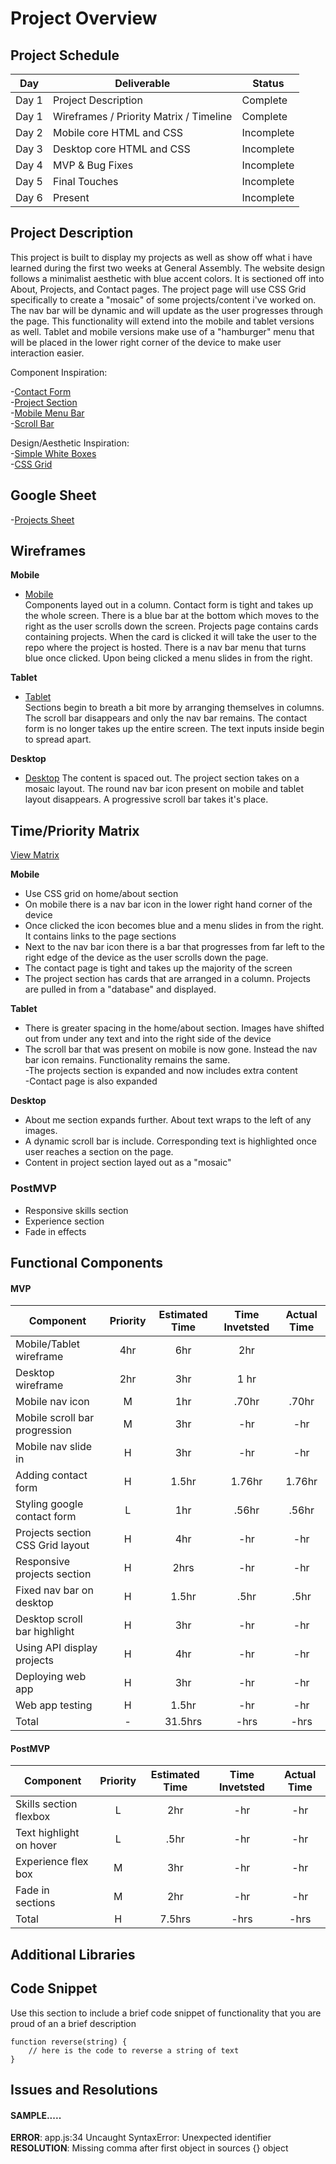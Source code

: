 # Project Overview

## Project Schedule

|  Day | Deliverable | Status
|---|---| ---|
|Day 1| Project Description | Complete
|Day 1| Wireframes / Priority Matrix / Timeline | Complete
|Day 2| Mobile core HTML and CSS | Incomplete
|Day 3| Desktop core HTML and CSS| Incomplete
|Day 4| MVP & Bug Fixes | Incomplete
|Day 5| Final Touches | Incomplete
|Day 6| Present | Incomplete


## Project Description
This project is built to display my projects as well as show off what i have learned during the first two weeks at General Assembly. The website design follows a minimalist aesthetic with blue accent colors. It is sectioned off into About, Projects, and Contact pages. The project page will use CSS Grid specifically to create a "mosaic" of some projects/content i've worked on. The nav bar will be dynamic and will update as the user progresses through the page. This functionality will extend into the mobile and tablet versions as well. Tablet and mobile versions make use of a "hamburger" menu that will be placed in the lower right corner of the device to make user interaction easier.

Component Inspiration:

-[Contact Form](https://www.ventureharbour.com/wp-content/uploads/2017/04/Screen-Shot-2017-04-01-at-18.45.15.png?cld_params=dpr_2.0,f_auto,q_auto)  
-[Project Section](https://www.webfx.com/blog/images/assets/cdn.sixrevisions.com/0261-21_minimalist_portfolio_webdesign_inspiration_touch.jpg)  
-[Mobile Menu Bar](https://www.rezo-zero.com/fr/)   
-[Scroll Bar](https://www.stevenmengin.com/)  

Design/Aesthetic Inspiration:  
-[Simple White Boxes](https://www.webfx.com/blog/images/assets/cdn.sixrevisions.com/0261-02_minimalist_portfolio_webdesign_inspiration_elevenmade.jpg)  
-[CSS Grid](https://www.webfx.com/blog/images/assets/cdn.sixrevisions.com/0261-21_minimalist_portfolio_webdesign_inspiration_touch.jpg)  

## Google Sheet

-[Projects Sheet](https://docs.google.com/spreadsheets/d/1T9156QzG1d079lkMnl279c1ygoPHE6fsD6Apx0j7d6g/edit?usp=sharing)

## Wireframes

**Mobile**  

- [Mobile](https://res.cloudinary.com/jcloud3zf/image/upload/v1594579636/project1-portfolio/mobile-mockup_hv4sve.png)  
Components layed out in a column. Contact form is tight and takes up the whole screen. There is a blue bar at the bottom which moves to the right as the user scrolls down the screen. Projects page contains cards containing projects. When the card is clicked it will take the user to the repo where the project is hosted. There is a nav bar menu that turns blue once clicked. Upon being clicked a menu slides in from the right.  

**Tablet**  
- [Tablet](https://res.cloudinary.com/jcloud3zf/image/upload/v1594586117/project1-portfolio/tablet-mockup_o2hoju.png)  
Sections begin to breath a bit more by arranging themselves in columns. The scroll bar disappears and only the nav bar remains. The contact form is no longer takes up the entire screen. The text inputs inside begin to spread apart.   
   
**Desktop**
  
- [Desktop](https://res.cloudinary.com/jcloud3zf/image/upload/v1594576221/project1-portfolio/full-desktop1_wfbvvk.png)  The content is spaced out. The project section takes on a mosaic layout. The round nav bar icon present on mobile and tablet layout disappears. A progressive scroll bar takes it's place. 


## Time/Priority Matrix 

[View Matrix](https://res.cloudinary.com/jcloud3zf/image/upload/v1594594589/project1-portfolio/time-priority-matrix_yji7gp.png)  


**Mobile**  

- Use CSS grid on home/about section  
- On mobile there is a nav bar icon in the lower right hand corner of the device  
- Once clicked the icon becomes blue and a menu slides in from the right. It contains links to the page sections
- Next to the nav bar icon there is a bar that progresses from far left to the right edge of the device as the user scrolls down the page.  
- The contact page is tight and takes up the majority of the screen  
- The project section has cards that are arranged in a column. Projects are pulled in from a "database" and displayed.

**Tablet**  
- There is greater spacing in the home/about section. Images have shifted out from under any text and into the right side of the device  
- The scroll bar that was present on mobile is now gone. Instead the nav bar icon remains. Functionality remains the same.   
-The projects section is expanded and now includes extra content   
-Contact page is also expanded  

**Desktop**  

- About me section expands further. About text wraps to the left of any images.  
- A dynamic scroll bar is include. Corresponding text is highlighted once user reaches a section on the page.  
- Content in project section layed out as a "mosaic"   


### PostMVP 

- Responsive skills section  
- Experience section  
- Fade in effects

## Functional Components

#### MVP
| Component | Priority | Estimated Time | Time Invetsted | Actual Time |
| --- | :---: |  :---: | :---: | :---: |
| Mobile/Tablet wireframe| 4hr | 6hr| 2hr|
| Desktop wireframe| 2hr| 3hr| 1 hr|  
| Mobile nav icon | M | 1hr | .70hr | .70hr|
| Mobile scroll bar progression | M | 3hr | -hr | -hr|
| Mobile nav slide in | H | 3hr | -hr | -hr|
| Adding contact form | H | 1.5hr| 1.76hr | 1.76hr |
| Styling google contact form| L | 1hr | .56hr| .56hr|
| Projects section CSS Grid layout | H | 4hr | -hr | -hr|
| Responsive projects section | H | 2hrs| -hr | -hr |
| Fixed nav bar on desktop | H | 1.5hr | .5hr | .5hr|
| Desktop scroll bar highlight | H | 3hr | -hr | -hr|
| Using API display projects | H | 4hr | -hr | -hr |
| Deploying web app| H | 3hr | -hr | -hr |
| Web app testing | H | 1.5hr | -hr | -hr |
| Total | - | 31.5hrs| -hrs | -hrs |

#### PostMVP
| Component | Priority | Estimated Time | Time Invetsted | Actual Time |
| --- | :---: |  :---: | :---: | :---: |
| Skills section flexbox | L | 2hr | -hr | -hr|
| Text highlight on hover | L | .5hr | -hr | -hr|
| Experience flex box| M | 3hr| -hr| -hr|
| Fade in sections | M | 2hr | -hr | -hr|
| Total | H | 7.5hrs| -hrs | -hrs |

## Additional Libraries 

## Code Snippet

Use this section to include a brief code snippet of functionality that you are proud of an a brief description  

```
function reverse(string) {
	// here is the code to reverse a string of text
}
```

## Issues and Resolutions
#### SAMPLE.....
**ERROR**: app.js:34 Uncaught SyntaxError: Unexpected identifier                                
**RESOLUTION**: Missing comma after first object in sources {} object

